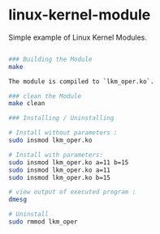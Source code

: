 # linux-kernel-module

Simple example of Linux Kernel Modules.

```sh

### Building the Module
make

The module is compiled to `lkm_oper.ko`.

### clean the Module
make clean

### Installing / Uninstalling

# Install without parameters :
sudo insmod lkm_oper.ko

# Install with parameters:
sudo insmod lkm_oper.ko a=11 b=15
sudo insmod lkm_oper.ko a=11
sudo insmod lkm_oper.ko b=15

# view output of executed program :
dmesg

# Uninstall
sudo rmmod lkm_oper
